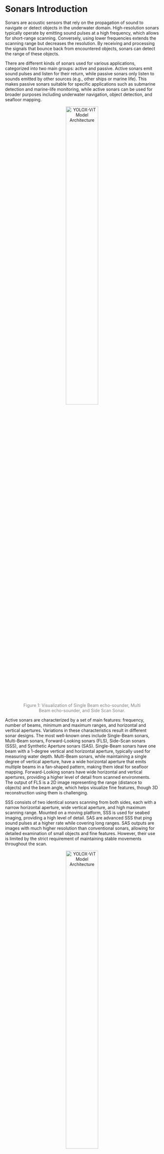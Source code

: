 # Sonars Introduction

Sonars are acoustic sensors that rely on the propagation of sound to navigate or detect objects in the underwater domain. High-resolution sonars typically operate by emitting sound pulses at a high frequency, which allows for short-range scanning. Conversely, using lower frequencies extends the scanning range but decreases the resolution. By receiving and processing the signals that bounce back from encountered objects, sonars can detect the range of these objects.

There are different kinds of sonars used for various applications, categorized into two main groups: active and passive. Active sonars emit sound pulses and listen for their return, while passive sonars only listen to sounds emitted by other sources (e.g., other ships or marine life). This makes passive sonars suitable for specific applications such as submarine detection and marine-life monitoring, while active sonars can be used for broader purposes including underwater navigation, object detection, and seafloor mapping.

<!-- ![Schematic showing a Single-Beam sonar, a Multi-Beam sonar, and a Side-Scan sonar scanning a seafloor.](media/KD/sonars_s_mb_sss.png) -->

<div style="text-align: center;">
<figure>
  <img src="./media/KD/sonars_s_mb_sss.png" alt="YOLOX-ViT Model Architecture" style="width:50%;">
   <div style="font-size: 14px; color: gray;"> Figure 1: Visualization of Single Beam echo-sounder, Multi Beam echo-sounder, and Side Scan Sonar.</div>
</figure> 
</div>

Active sonars are characterized by a set of main features: frequency, number of beams, minimum and maximum ranges, and horizontal and vertical apertures. Variations in these characteristics result in different sonar designs. The most well-known ones include Single-Beam sonars, Multi-Beam sonars, Forward-Looking sonars (FLS), Side-Scan sonars (SSS), and Synthetic Aperture sonars (SAS). Single-Beam sonars have one beam with a 1-degree vertical and horizontal aperture, typically used for measuring water depth. Multi-Beam sonars, while maintaining a single degree of vertical aperture, have a wide horizontal aperture that emits multiple beams in a fan-shaped pattern, making them ideal for seafloor mapping. Forward-Looking sonars have wide horizontal and vertical apertures, providing a higher level of detail from scanned environments. The output of FLS is a 2D image representing the range (distance to objects) and the beam angle, which helps visualize fine features, though 3D reconstruction using them is challenging.

SSS consists of two identical sonars scanning from both sides, each with a narrow horizontal aperture, wide vertical aperture, and high maximum scanning range. Mounted on a moving platform, SSS is used for seabed imaging, providing a high level of detail. SAS are advanced SSS that ping sound pulses at a higher rate while covering long ranges. SAS outputs are images with much higher resolution than conventional sonars, allowing for detailed examination of small objects and fine features. However, their use is limited by the strict requirement of maintaining stable movements throughout the scan.

<!-- ![Schematic showing a Single-Beam sonar, a Multi-Beam sonar, and a Side-Scan sonar scanning a seafloor.](media/KD/motivation_sonars_a_b.png) -->

<div style="text-align: center;">
<figure>
  <img src="./media/KD/motivation_sonars_a_b.png" alt="YOLOX-ViT Model Architecture" style="width:50%;">
   <div style="font-size: 14px; color: gray;"> Figure 2: Visualization of the principle of Forward-Looking Sonar.</div>
</figure> 
</div>

Researchers working on underwater perception have faced challenges when using specific sonar devices for applications beyond their hardware capabilities. One such challenge is using FLS for 3D reconstruction purposes. Figure 2 (a and b) illustrates how FLS emits its fan-shaped beams, the data retrieved, and the acoustic 2D representation of scanned objects. As shown in Figure 2(a), the range \(R\) is detected to determine how far the objects are, and the beam number represented by angle \(\theta\) is known. However, the vertical angle, also known as the elevation angle, is lost. Another challenge in using FLS is shown in Figure 2(b), where at a specific beam \(i\), a ray hitting an object at several points over the same radius \(R\) is represented by the same point in an acoustic image, albeit with a higher intensity. This means that several points in the actual 3D world are only represented by one point in the acoustic image.


# Towards Robust and Efficient Side-scan Sonar Object Detection with YOLOX-ViT

## Outline

<!-- - Why AUV for data underwater data collection
- Why SSS? -->
<!-- - why object detection?
- Basic introduction of object detection and object detection on sonar images
- What are the limitations of object detection for SSS images
- current main limitations, why do we introduce our work (why KD, why adversarial attacks)
- we describe what we want to achieve in both parts -->

Side-scan sonar (SSS), one of the most used type of sonar, emits sound waves towards the sea floor and captures the returning echoes, creating detailed, high-resolution images (see Figure 1) of underwater landscapes. This technology is precious for detecting and identifying submerged objects, mapping the sea floor, and conducting environmental assessments. The detailed imagery produced by SSS makes it an indispensable tool in underwater exploration and research. However, the large volume of data generated by SSS necessitates automated processing techniques, where object detection algorithms come into play.

<div style="text-align: center;">
<figure>
  <img src="./media/KD/SWDD.png" alt="YOLOX-ViT Model Architecture" style="width:50%;">
   <div style="font-size: 14px; color: gray;"> Figure 3: An example of Side-scan sonar image with a wall on the right (yellow curve). The black area with the yellow line in the middle of the image is the so-called Nadir gap. The Nadir gap is the area which is out of the field-of-view of the two side-scan sonar.</div>
</figure> 
</div>

Object detection (see Figure 2) is a fundamental task in computer vision, aiming to locate and classify objects within an image. However, applying object detection to sonar images poses unique challenges due to the distinct characteristics of sonar imagery, such as noise, low contrast, and complex underwater features.

<div style="text-align: center;">
<figure>
  <img src="./media/KD/SWDD_bbox.jpeg" alt="YOLOX-ViT Model Architecture" style="width:50%;">
   <div style="font-size: 14px; color: gray;"> Figure 2: An example of the output of an object detection model. The blue boxes show the predicted bounding boxes of a model, including an object class (in this case wall) and confidence score, expressed as a percentage.</div>
</figure> 
</div>

 
Despite the advancements in object detection algorithms, there are significant limitations when applied to SSS images. Current models often need help with the variability and quality of sonar data, leading to suboptimal performance. Additionally, traditional object detection models are computationally intensive, which can be a bottleneck for real-time applications on resource-constrained AUVs.

We introduce our work on robust and efficient side-scan sonar object detection using YOLOX-ViT to address these challenges. Our approach leverages knowledge distillation (KD) and adversarial training to enhance the model's efficiency and robustness. Knowledge distillation allows us to transfer knowledge from a larger, more complex model to a smaller, more efficient one, improving performance without compromising speed. Conversely, adversarial training strengthens the model against potential adversarial attacks, ensuring reliable operation in diverse underwater conditions.

The primary aim of our work is to enable onboard object detection, allowing the AUV to process SSS images in real time. This onboard processing leverages the efficiency and reliability of our detection model, enabling the vehicle to modify its behavior based on the detected objects. Such capability is crucial for adaptive missions, where the AUV can make informed decisions autonomously, enhancing the overall mission success rate.

In this work, we aim to achieve two main objectives: improving the accuracy and efficiency of object detection in SSS images and enhancing the robustnes of the detections. By addressing these goals, we contribute to advancing the state-of-the-art in underwater object detection, facilitating more effective and reliable underwater exploration and monitoring.

## Knowledge Distillation in YOLOX-ViT for Side-Scan Sonar Object Detection

This part of the blog post is based on the paper:

>Aubard, M., Antal, L., Madureira, A., & Ábrahám, E. (2024). Knowledge Distillation in YOLOX-ViT for Side-Scan Sonar Object Detection. 
>ArXiv, abs/2403.09313.

### Introduction
Exploring the oceanic environment has become increasingly important due to various underwater activities such as infrastructure development and archaeological explorations. Autonomous underwater vehicles (AUVs) play a crucial role in these tasks, enabling efficient data collection and underwater operations. However, the complex nature of underwater environments demands advanced decision-making capabilities and high situational awareness.

In this context, deep learning (DL) based computer vision offers a promising solution for real-time detection. Yet, the large size of standard DL models poses challenges for AUVs concerning power consumption, memory allocation, and real-time processing needs. This paper introduces YOLOX-ViT, an advanced object detection model incorporating a vision transformer layer and utilizing knowledge distillation to reduce model size without sacrificing performance.

### YOLOX-ViT Model

<div style="text-align: center;">
<figure>
  <img src="./media/KD/YoloX-Model.png" alt="YOLOX-ViT Model Architecture" style="width:100%;">
   <div style="font-size: 14px; color: gray;"> Figure 4: YOLOX-ViT Model Architecture. </div>
</figure>
</div>

YOLOX-ViT enhances the YOLOX model by integrating a vision transformer layer (ViT) between the backbone and neck, significantly improving feature extraction capabilities. The ViT layer is configured with 4 multi-head self-attention (MHSA) sub-layers, combining the spatial hierarchy of CNNs with the global context of transformers. This integration enhances the model's ability to detect objects in complex underwater environments.

<div style="text-align: center;">
<figure>
  <img src="./media/KD/VIT.png" alt="Visual Transformer layer" style="width:80%;">
   <div style="font-size: 14px; color: gray;"> Figure 5: Visual Transformer Layer. </div>
</figure>
</div>

### Knowledge Distillation
Knowledge distillation (KD) is employed to transfer knowledge from a larger, well-trained model (teacher) to a smaller model (student), using a combined loss function that incorporates both hard and soft loss components. This process allows the smaller model to learn from the nuanced behaviors of the larger model, improving its performance while maintaining a reduced size.

The KD process in YOLOX-ViT involves computing distinct loss functions for each output of the feature pyramid network (FPN), ensuring a comprehensive transfer of knowledge across classification, bounding box regression, and objectness scores. Both online and offline KD methods are explored, with the offline method reducing training time significantly. Using knowledge distillation, YOLOX-ViT-Nano learns directly from the logits of a pre-trained YOLOX-ViT-L model. This approach has shown a notable reduction in false positive detections by 20.35 points.

<div style="text-align: center;">
<figure>
  <img src="./media/KD/KD_GA.png" alt="Knowledge Distillation" style="width:50%;">
   <div style="font-size: 14px; color: gray;">Figure 6: Visualization the Knowledge Distillation Process in YOLOX-ViT.</div>
</figure>
</div>

### Large vs. Small Models
The lack of dedicated computing resources such as GPUs is a common hindrance in deploying computer vision models in production. Large models require dedicated hardware to run in real time, while small models, though faster, suffer from reduced accuracy. Knowledge distillation allows small models to learn from larger ones, improving their accuracy while maintaining efficiency for real-time deployment on CPUs.

### Sonar Wall Detection Dataset (SWDD)
A new side-scan sonar (SSS) image dataset, the Sonar Wall Detection Dataset (SWDD), is introduced. Collected in Porto de Leixões harbor using a Klein 3500 sonar on a light autonomous underwater vehicle (LAUV), the dataset includes 216 images along harbor walls. Data augmentation techniques such as noise addition, horizontal flips, and combined transformations are used to enhance the dataset's robustness.

The dataset features two classes, "Wall" and "NoWall," with 2,616 labeled samples. The images are scaled to 640 × 640 for compatibility with computer vision algorithms, and the dataset is publicly accessible for research purposes.

### Experimental Evaluation
The experimental evaluation of YOLOX-ViT involves training and validating the model on real-world data, including a detailed video analysis. Metrics such as true positives (TP), false positives (FP), precision (Pr), average precision at 50% IoU (AP50), and overall average precision (AP) are used to assess performance. The results demonstrate the effectiveness of YOLOX-ViT and the KD approach in reducing false positives and improving detection accuracy in underwater environments.

### Broader Implications and Limitations
The findings from this study have broader implications beyond underwater robotics, particularly in domains like autonomous land vehicles, medical imaging, and surveillance systems. However, potential drawbacks include increased training complexity, sensitivity to teacher model quality, and limited transferability across different datasets or tasks. Advancements in vision transformers also impact future developments in computer vision by enhancing feature extraction and global context understanding.

### Conclusion
The integration of a visual transformer layer and the application of knowledge distillation in YOLOX-ViT provide a significant advancement in object detection for underwater robotics. The model achieves high accuracy with a reduced size, making it suitable for real-time implementation on AUVs. The introduced Sonar Wall Detection Dataset (SWDD) further supports research in this domain, offering valuable data for future studies.

The source code for knowledge distillation in YOLOX-ViT is available at [https://github.com/remaro-network/KD-YOLOX-ViT](https://github.com/remaro-network/KD-YOLOX-ViT).


### Additional Material

<div style="text-align: center;">
<figure>
  <img src="./media/KD/Architecture-Explanation.png" alt="Architecture Block Explanations" style="width:100%;">
  <div style="font-size: 14px; color: gray;">Figure 7: Architecture Block Explanations.
  </div>
</figure>
</div>

## Enhancing Model Robustness with Adversarial Examples

### Introduction
Ensuring the robustness of object detection models is paramount for safe and effective underwater robotic operations. Real-world scenarios often present challenges such as noise interference, occlusions, and varying environmental conditions, which can hinder the performance of computer vision systems. To address these challenges, we introduce a novel approach leveraging the alpha-beta-Crown tool to enhance the robustness of object detection models for side-scan sonar (SSS) imagery.

### The Need for Robust Object Detection
Autonomous underwater vehicles (AUVs) rely on accurate object detection capabilities to navigate, identify obstacles, and perform tasks efficiently in underwater environments. However, traditional models may struggle to maintain performance in the presence of noise or unexpected conditions, posing risks to mission success and equipment integrity.

### Introducing the Alpha-Beta-Crown Tool
The Alpha-Beta-Crown tool offers a systematic methodology to improve the robustness of object detection models. By generating specific safety properties, such as noise thresholds and bounding box criteria, the tool facilitates the identification of vulnerabilities in the model's predictions. This proactive approach enables us to address potential weaknesses before deployment, enhancing the model's reliability in real-world scenarios.

### Methodology
Our approach involves iteratively refining the model using counterexamples generated by the Alpha-Beta-Crown tool. When safety properties are violated, indicating potential vulnerabilities, the model is retrained using the last epoch weights as a starting point. This iterative process allows the model to learn from its mistakes and adapt to challenging conditions, thereby improving its robustness.

### Adversarial Attack Evaluation
To assess the effectiveness of the enhanced model, we subject it to adversarial attacks using Projected Gradient Descent (PGD) before and after the refinement process. Adversarial attacks simulate real-world scenarios by introducing perturbations or noise to the input data, evaluating the model's resilience against such disruptions. By comparing the model's performance pre- and post-refinement, we can quantify the improvement in robustness achieved through the Alpha-Beta-Crown methodology.

### Introducing Middle of Bounding Boxes Metric
In addition to traditional evaluation metrics, we introduce a novel metric that measures the distance between the ground truth middle of the bounding boxes and the inference middle. This metric provides insights into the alignment between predicted and actual object locations, offering a more comprehensive assessment of model performance.

### Leveraging Knowledge Distillation (KD)
Throughout the refinement process, we continue to leverage knowledge distillation (KD) to transfer knowledge from larger, well-trained models to the refined model. By distilling the insights and nuances of larger models into the refined model, we further enhance its performance and generalization capabilities.

### Leveraging Real-World Datasets
In addition to synthetic data generated by the alpha-beta-Crown tool, we utilize two noisy datasets from real-world environments. These datasets provide valuable insights into the challenges faced by object detection models in practical scenarios, enabling more comprehensive validation and refinement of our approach. The incorporation of real-world data ensures that our model remains effective in diverse and unpredictable conditions.

### Experimental Validation
Our experimental evaluation demonstrates the efficacy of the alpha-beta-Crown methodology in enhancing model robustness. By iteratively refining the model based on identified vulnerabilities and leveraging knowledge distillation, we observe significant improvements in detection performance, particularly in the presence of noise and adverse conditions. The refined model exhibits greater resilience against adversarial attacks and demonstrates improved alignment with ground truth bounding box locations.

### Conclusion
The integration of the alpha-beta-Crown tool offers a proactive approach to improving the robustness of object detection models for side-scan sonar imagery. By systematically identifying and addressing vulnerabilities, and incorporating novel evaluation metrics and knowledge distillation, we enhance the model's ability to maintain accurate detections in challenging underwater environments. This methodology represents a significant advancement in ensuring the reliability and safety of autonomous underwater vehicles, paving the way for more effective and secure underwater exploration and operations.

The source code for the alpha-beta-Crown tool, including the integration of adversarial attacks, novel evaluation metrics, and knowledge distillation, will be made available at [insert link here]. Stay tuned for updates and further advancements in underwater robotics and computer vision research.

